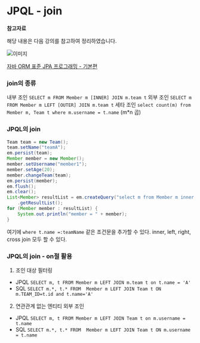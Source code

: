 # JPQL - join

**참고자료**

해당 내용은 다음 강의를 참고하여 정리하였습니다.

![이미지](https://cdn.inflearn.com/public/courses/324109/course_cover/161476f8-f0b7-4b04-b293-ce648c2ea445/kyh_jsp.png)

[자바 ORM 표준 JPA 프로그래밍 - 기본편](https://www.inflearn.com/course/ORM-JPA-Basic/dashboard)



### join의 종류
내부 조인 `SELECT m FROM Member m [INNER] JOIN m.team t`
외부 조인 `SELECT m FROM Member m LEFT [OUTER] JOIN m.team t`
세타 조인 `select count(m) from Member m, Team t where m.username = t.name` (m*n 곱)
### JPQL의 join
```java
Team team = new Team();
team.setName("teamA");
em.persist(team);
Member member = new Member();
member.setUsername("member1");
member.setAge(20);
member.changeTeam(team);
em.persist(member);
em.flush();
em.clear();
List<Member> resultList = em.createQuery("select m from Member m inner join m.team t", Member.class)
    .getResultList();
for (Member member : resultList) {
    System.out.println("member = " + member);
}
```
여기에 `where t.name =:teamName` 같은 조건문을 추가할 수 있다.
inner, left, right, cross join 모두 할 수 있다.
### JPQL의 join - on절 활용
1. 조인 대상 필터링
- JPQL
`SELECT m, t FROM Member m LEFT JOIN m.team t on t.name = 'A' `
- SQL
`SELECT m.*, t.* FROM 
Member m LEFT JOIN Team t ON m.TEAM_ID=t.id and t.name='A'`
2. 연관관계 없는 엔티티 외부 조인
- JPQL
`SELECT m, t FROM
Member m LEFT JOIN Team t on m.username = t.name`
- SQL
`SELECT m.*, t.* FROM 
Member m LEFT JOIN Team t ON m.username = t.name`
